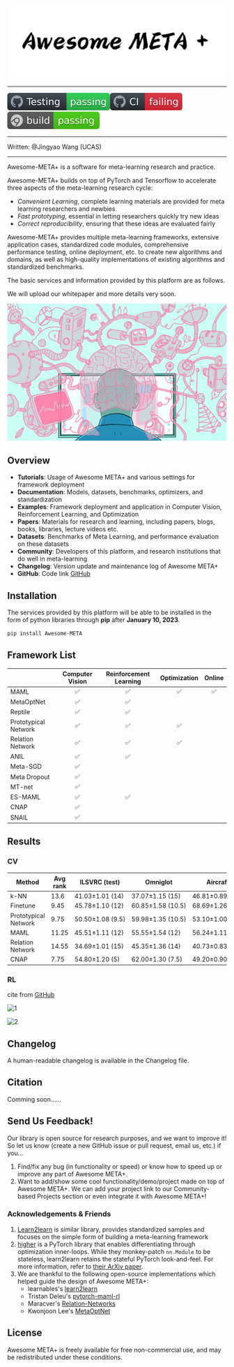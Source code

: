 

![logo](logo.png)

------

![badge](badge.svg)![badge1](badge1.svg)![master](master.svg)

---
Written: @Jingyao Wang (UCAS)

---

Awesome-META+ is a software for meta-learning research and practice. 

Awesome-META+ builds on top of PyTorch and Tensorflow to accelerate three aspects of the meta-learning research cycle:

- *Convenient Learning*, complete learning materials are provided for meta learning researchers and newbies
- *Fast prototyping*, essential in letting researchers quickly try new ideas
- *Correct reproducibility*, ensuring that these ideas are evaluated fairly

Awesome-META+ provides multiple meta-learning frameworks, extensive application cases, standardized code modules, comprehensive performance testing, online deployment, etc. to create new algorithms and domains, as well as high-quality implementations of existing algorithms and standardized benchmarks.

The basic services and information provided by this platform are as follows.

We will upload our whitepaper and more details very soon.

![meta](meta.gif)

## Overview

- **Tutorials**: Usage of Awesome META+ and various settings for framework deployment
- **Documentation**: Models, datasets, benchmarks, optimizers, and standardization
- **Examples**: Framework deployment and application in Computer Vision, Reinforcement Learning, and Optimization
- **Papers**: Materials for research and learning, including papers, blogs, books, libraries, lecture videos etc.
- **Datasets**: Benchmarks of Meta Learning, and performance evaluation on these datasets
- **Community**: Developers of this platform, and research institutions that do well in meta-learning
- **Changelog**: Version update and maintenance log of Awesome META+
- **GitHub**: Code link [GitHub](https://github.com/WangJingyao07/MetaLearning-Lab)



## Installation

The services provided by this platform will be able to be installed in the form of python libraries through **pip** after **January 10, 2023**.

```bash
pip install Awesome-META
```



## Framework List

|                      | Computer Vision | Reinforcement Learning | Optimization | Online |
| :------------------- | :-------------: | :--------------------: | :----------: | :----: |
| MAML                 |        ✅        |           ✅            |      ✅       |   ✅    |
| MetaOptNet           |        ✅        |           ✅            |              |        |
| Reptile              |        ✅        |           ✅            |              |        |
| Prototypical Network |        ✅        |           ✅            |      ✅       |        |
| Relation Network     |        ✅        |           ✅            |      ✅       |        |
| ANIL                 |        ✅        |           ✅            |              |        |
| Meta-SGD             |        ✅        |                        |              |        |
| Meta Dropout         |        ✅        |                        |              |        |
| MT-net               |        ✅        |                        |              |        |
| ES-MAML              |        ✅        |           ✅            |              |        |
| CNAP                 |        ✅        |                        |              |        |
| SNAIL                |        ✅        |                        |              |        |



## Results



### CV

| Method               | Avg rank | ILSVRC (test)         | Omniglot               | Aircraft              | Birds                  | Textures              | QuickDraw              | Fungi                | VGG Flower           | Traffic signs         | MSCOCO                 |
| -------------------- | -------- | --------------------- | ---------------------- | --------------------- | ---------------------- | --------------------- | ---------------------- | -------------------- | -------------------- | --------------------- | ---------------------- |
| k-NN                 | 13.6     | 41.03±1.01&nbsp;(14)  | 37.07±1.15&nbsp;(15)   | 46.81±0.89&nbsp;(14)  | 50.13±1.00&nbsp;(14.5) | 66.36±0.75&nbsp;(12)  | 32.06±1.08&nbsp;(15)   | 36.16±1.02&nbsp;(12) | 83.10±0.68&nbsp;(11) | 44.59±1.19&nbsp;(14)  | 30.38±0.99&nbsp;(14.5) |
| Finetune             | 9.45     | 45.78±1.10&nbsp;(12)  | 60.85±1.58&nbsp;(10.5) | 68.69±1.26&nbsp;(4)   | 57.31±1.26&nbsp;(13)   | 69.05±0.90&nbsp;(8.5) | 42.60±1.17&nbsp;(12.5) | 38.20±1.02&nbsp;(10) | 85.51±0.68&nbsp;(8)  | 66.79±1.31&nbsp;(4)   | 34.86±0.97&nbsp;(12)   |
| Prototypical Network | 9.75     | 50.50±1.08&nbsp;(9.5) | 59.98±1.35&nbsp;(10.5) | 53.10±1.00&nbsp;(9.5) | 68.79±1.01&nbsp;(7.5)  | 66.56±0.83&nbsp;(12)  | 48.96±1.08&nbsp;(10)   | 39.71±1.11&nbsp;(8)  | 85.27±0.77&nbsp;(8)  | 47.12±1.10&nbsp;(13)  | 41.00±1.10&nbsp;(9.5)  |
| MAML                 | 11.25    | 45.51±1.11&nbsp;(12)  | 55.55±1.54&nbsp;(12)   | 56.24±1.11&nbsp;(7.5) | 63.61±1.06&nbsp;(11.5) | 68.04±0.81&nbsp;(8.5) | 43.96±1.29&nbsp;(12.5) | 32.10±1.10&nbsp;(14) | 81.74±0.83&nbsp;(13) | 50.93±1.51&nbsp;(9.5) | 35.30±1.23&nbsp;(12)   |
| Relation Network     | 14.55    | 34.69±1.01&nbsp;(15)  | 45.35±1.36&nbsp;(14)   | 40.73±0.83&nbsp;(15)  | 49.51±1.05&nbsp;(14.5) | 52.97±0.69&nbsp;(15)  | 43.30±1.08&nbsp;(12.5) | 30.55±1.04&nbsp;(15) | 68.76±0.83&nbsp;(15) | 33.67±1.05&nbsp;(15)  | 29.15±1.01&nbsp;(14.5) |
| CNAP                 | 7.75     | 54.80±1.20&nbsp;(5)   | 62.00±1.30&nbsp;(7.5)  | 49.20±0.90&nbsp;(12)  | 66.50±1.00&nbsp;(9.5)  | 71.60±0.70&nbsp;(4.5) | 56.60±1.00&nbsp;(6)    | 37.50±1.20&nbsp;(10) | 82.10±0.90&nbsp;(11) | 63.10±1.10&nbsp;(5.5) | 45.80±1.00&nbsp;(6.5)  |



### RL

cite from [GitHub](https://github.com/navneet-nmk/Hierarchical-Meta-Reinforcement-Learning)

![1](1.gif)



![2](2.gif)





## Changelog

A human-readable changelog is available in the Changelog file.



## Citation

Comming soon......



## Send Us Feedback!

Our library is open source for research purposes, and we want to improve it! So let us know (create a new GitHub issue or pull request, email us, etc.) if you...

1. Find/fix any bug (in functionality or speed) or know how to speed up or improve any part of Awesome META+.
2. Want to add/show some cool functionality/demo/project made on top of Awesome META+. We can add your project link to our Community-based Projects section or even integrate it with Awesome META+!



### Acknowledgements & Friends

1. [Learn2learn](https://github.com/learnables/learn2learn) is similar library, provides standardized samples and focuses on the simple form of building a meta-learning framework
3. [higher](https://github.com/facebookresearch/higher) is a PyTorch library that enables differentiating through optimization inner-loops. While they monkey-patch `nn.Module` to be stateless, learn2learn retains the stateful PyTorch look-and-feel. For more information, refer to [their ArXiv paper](https://arxiv.org/abs/1910.01727).
4. We are thankful to the following open-source implementations which helped guide the design of Awesome META+:
   - learnables's [learn2learn](https://github.com/learnables/learn2learn)
   - Tristan Deleu's [pytorch-maml-rl](https://github.com/tristandeleu/pytorch-maml-rl)
   - Maracver's [Relation-Networks](https://github.com/msracver/Relation-Networks-for-Object-Detection)
   - Kwonjoon Lee's [MetaOptNet](https://github.com/kjunelee/MetaOptNet)



## License

Awesome META+ is freely available for free non-commercial use, and may be redistributed under these conditions.

